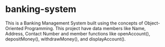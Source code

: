 # banking-system
This is a Banking Management System built using the concepts of Object-Oriented Programming.
This project have data members like Name, Address, Contact Number and member functions like openAccount(),
depositMoney(), withdrawMoney(), and displayAccount().
